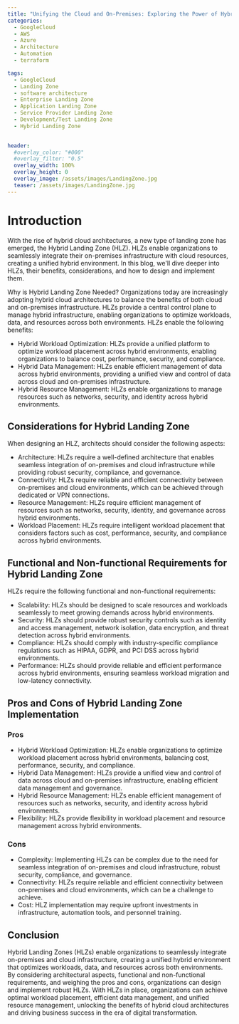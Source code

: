 ```yaml
---
title: "Unifying the Cloud and On-Premises: Exploring the Power of Hybrid Landing Zones"
categories:
  - GoogleCloud
  - AWS
  - Azure
  - Architecture
  - Automation
  - terraform

tags:
  - GoogleCloud
  - Landing Zone
  - software architecture
  - Enterprise Landing Zone
  - Application Landing Zone 
  - Service Provider Landing Zone
  - Development/Test Landing Zone
  - Hybrid Landing Zone
  

header:
  #overlay_color: "#000"
  #overlay_filter: "0.5"
  overlay_width: 100%
  overlay_height: 0
  overlay_image: /assets/images/LandingZone.jpg
  teaser: /assets/images/LandingZone.jpg
---
```



# Introduction

With the rise of hybrid cloud architectures, a new type of landing zone has emerged, the Hybrid Landing Zone (HLZ). HLZs enable organizations to seamlessly integrate their on-premises infrastructure with cloud resources, creating a unified hybrid environment. In this blog, we'll dive deeper into HLZs, their benefits, considerations, and how to design and implement them.

Why is Hybrid Landing Zone Needed?
Organizations today are increasingly adopting hybrid cloud architectures to balance the benefits of both cloud and on-premises infrastructure. HLZs provide a central control plane to manage hybrid infrastructure, enabling organizations to optimize workloads, data, and resources across both environments. HLZs enable the following benefits:

- Hybrid Workload Optimization: HLZs provide a unified platform to optimize workload placement across hybrid environments, enabling organizations to balance cost, performance, security, and compliance.
- Hybrid Data Management: HLZs enable efficient management of data across hybrid environments, providing a unified view and control of data across cloud and on-premises infrastructure.
- Hybrid Resource Management: HLZs enable organizations to manage resources such as networks, security, and identity across hybrid environments.

## Considerations for Hybrid Landing Zone

When designing an HLZ, architects should consider the following aspects:

- Architecture: HLZs require a well-defined architecture that enables seamless integration of on-premises and cloud infrastructure while providing robust security, compliance, and governance.
- Connectivity: HLZs require reliable and efficient connectivity between on-premises and cloud environments, which can be achieved through dedicated or VPN connections.
- Resource Management: HLZs require efficient management of resources such as networks, security, identity, and governance across hybrid environments.
- Workload Placement: HLZs require intelligent workload placement that considers factors such as cost, performance, security, and compliance across hybrid environments.

## Functional and Non-functional Requirements for Hybrid Landing Zone

HLZs require the following functional and non-functional requirements:

- Scalability: HLZs should be designed to scale resources and workloads seamlessly to meet growing demands across hybrid environments.
- Security: HLZs should provide robust security controls such as identity and access management, network isolation, data encryption, and threat detection across hybrid environments.
- Compliance: HLZs should comply with industry-specific compliance regulations such as HIPAA, GDPR, and PCI DSS across hybrid environments.
- Performance: HLZs should provide reliable and efficient performance across hybrid environments, ensuring seamless workload migration and low-latency connectivity.

## Pros and Cons of Hybrid Landing Zone Implementation

### Pros

- Hybrid Workload Optimization: HLZs enable organizations to optimize workload placement across hybrid environments, balancing cost, performance, security, and compliance.
- Hybrid Data Management: HLZs provide a unified view and control of data across cloud and on-premises infrastructure, enabling efficient data management and governance.
- Hybrid Resource Management: HLZs enable efficient management of resources such as networks, security, and identity across hybrid environments.
- Flexibility: HLZs provide flexibility in workload placement and resource management across hybrid environments.

### Cons

- Complexity: Implementing HLZs can be complex due to the need for seamless integration of on-premises and cloud infrastructure, robust security, compliance, and governance.
- Connectivity: HLZs require reliable and efficient connectivity between on-premises and cloud environments, which can be a challenge to achieve.
- Cost: HLZ implementation may require upfront investments in infrastructure, automation tools, and personnel training.

## Conclusion

Hybrid Landing Zones (HLZs) enable organizations to seamlessly integrate on-premises and cloud infrastructure, creating a unified hybrid environment that optimizes workloads, data, and resources across both environments. By considering architectural aspects, functional and non-functional requirements, and weighing the pros and cons, organizations can design and implement robust HLZs. With HLZs in place, organizations can achieve optimal workload placement, efficient data management, and unified resource management, unlocking the benefits of hybrid cloud architectures and driving business success in the era of digital transformation.
